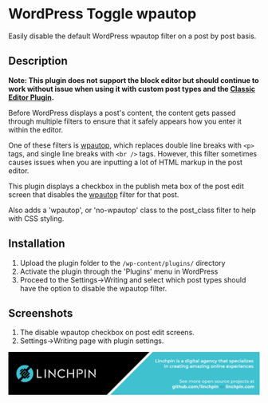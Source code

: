 # WordPress Toggle wpautop #

Easily disable the default WordPress wpautop filter on a post by post basis.

## Description ##

**Note: This plugin does not support the block editor but should continue to work without issue when using it with custom post types and the [Classic Editor Plugin](https://wordpress.org/plugins/classic-editor/).**

Before WordPress displays a post's content, the content gets passed through multiple filters to ensure that it safely appears how you enter it within the editor.

One of these filters is [wpautop](http://codex.wordpress.org/Function_Reference/wpautop "wpautop"), which replaces double line breaks with `<p>` tags, and single line breaks with `<br />` tags. However, this filter sometimes causes issues when you are inputting a lot of HTML markup in the post editor.

This plugin displays a checkbox in the publish meta box of the post edit screen that disables the [wpautop](http://codex.wordpress.org/Function_Reference/wpautop "wpautop") filter for that post.

Also adds a 'wpautop', or 'no-wpautop' class to the post_class filter to help with CSS styling.

## Installation ##

1. Upload the plugin folder to the `/wp-content/plugins/` directory
2. Activate the plugin through the 'Plugins' menu in WordPress
3. Proceed to the Settings->Writing and select which post types should have the option to disable the wpautop filter.


## Screenshots ##

1. The disable wpautop checkbox on post edit screens.
2. Settings->Writing page with plugin settings.

![Linchpin](https://github.com/linchpin/brand-assets/blob/master/github-opensource-banner.png?raw=true)

